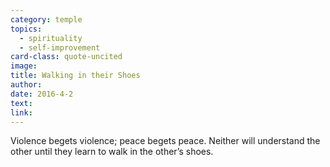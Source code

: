 ```yaml
---
category: temple
topics:
  - spirituality
  - self-improvement
card-class: quote-uncited
image:
title: Walking in their Shoes
author:
date: 2016-4-2
text:  
link:
---
```

Violence begets violence; peace begets peace. Neither will understand the other until they learn to walk in the other’s shoes.
